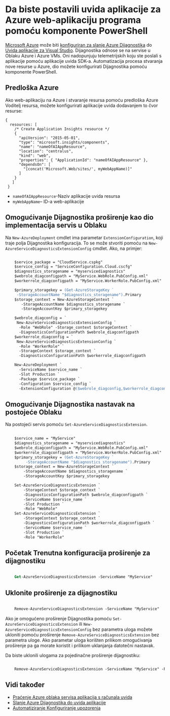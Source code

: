 <properties
    pageTitle="Postavljanje aplikacije uvida u programa Azure pomoću komponente PowerShell | Microsoft Azure"
    description="Automatiziranje konfiguriranje Azure Dijagnostika za kanal aplikacije uvid u."
    services="application-insights"
    documentationCenter=".net"
    authors="sbtron"
    manager="douge"/>

<tags
    ms.service="application-insights"
    ms.workload="tbd"
    ms.tgt_pltfrm="ibiza" 
    ms.devlang="na"
    ms.topic="get-started-article"
    ms.date="11/17/2015"
    ms.author="awills"/>

# <a name="using-powershell-to-set-up-application-insights-for-an-azure-web-app"></a>Da biste postavili uvida aplikacije za Azure web-aplikaciju programa pomoću komponente PowerShell

[Microsoft Azure](https://azure.com) može biti [konfiguriran za slanje Azure Dijagnostika](app-insights-azure-diagnostics.md) do [Uvida aplikacije za Visual Studio](app-insights-overview.md). Dijagnostika odnose se na servise u Oblaku Azure i Azure VMs. Oni nadopunjuju telemetrijskih koju ste poslali s aplikacije pomoću aplikacije uvida SDK-a. Automatizacija procesa stvaranja nove resurse u Azure, dio možete konfigurirati Dijagnostika pomoću komponente PowerShell.

## <a name="azure-template"></a>Predloška Azure

Ako web-aplikaciju na Azure i stvaranje resursa pomoću predloška Azure Voditelj resursa, možete konfigurirati aplikacije uvida dodavanjem to čvor resurse:

    {
      resources: [
        /* Create Application Insights resource */
        {
          "apiVersion": "2015-05-01",
          "type": "microsoft.insights/components",
          "name": "nameOfAIAppResource",
          "location": "centralus",
          "kind": "web",
          "properties": { "ApplicationId": "nameOfAIAppResource" },
          "dependsOn": [
            "[concat('Microsoft.Web/sites/', myWebAppName)]"
          ]
        }
       ]
     } 

* `nameOfAIAppResource`-Naziv aplikacije uvida resursa
* `myWebAppName`– ID-a web-aplikacije


## <a name="enable-diagnostics-extension-as-part-of-deploying-a-cloud-service"></a>Omogućivanje Dijagnostika proširenje kao dio implementacija servis u Oblaku

Na `New-AzureDeployment` cmdlet ima parametar `ExtensionConfiguration`, koji traje polja Dijagnostika konfiguracija. To se može stvoriti pomoću na `New-AzureServiceDiagnosticsExtensionConfig` cmdlet. Ako, na primjer:

```ps

    $service_package = "CloudService.cspkg"
    $service_config = "ServiceConfiguration.Cloud.cscfg"
    $diagnostics_storagename = "myservicediagnostics"
    $webrole_diagconfigpath = "MyService.WebRole.PubConfig.xml" 
    $workerrole_diagconfigpath = "MyService.WorkerRole.PubConfig.xml"

    $primary_storagekey = (Get-AzureStorageKey `
     -StorageAccountName "$diagnostics_storagename").Primary
    $storage_context = New-AzureStorageContext `
       -StorageAccountName $diagnostics_storagename `
       -StorageAccountKey $primary_storagekey

    $webrole_diagconfig = `
     New-AzureServiceDiagnosticsExtensionConfig `
      -Role "WebRole" -Storage_context $storageContext `
      -DiagnosticsConfigurationPath $webrole_diagconfigpath
    $workerrole_diagconfig = `
     New-AzureServiceDiagnosticsExtensionConfig `
      -Role "WorkerRole" `
      -StorageContext $storage_context `
      -DiagnosticsConfigurationPath $workerrole_diagconfigpath

    New-AzureDeployment `
      -ServiceName $service_name `
      -Slot Production `
      -Package $service_package `
      -Configuration $service_config `
      -ExtensionConfiguration @($webrole_diagconfig,$workerrole_diagconfig)

``` 

## <a name="enable-diagnostics-extension-on-an-existing-cloud-service"></a>Omogućivanje Dijagnostika nastavak na postojeće Oblaku

Na postojeći servis pomoću `Set-AzureServiceDiagnosticsExtension`.

```ps
 
    $service_name = "MyService"
    $diagnostics_storagename = "myservicediagnostics"
    $webrole_diagconfigpath = "MyService.WebRole.PubConfig.xml" 
    $workerrole_diagconfigpath = "MyService.WorkerRole.PubConfig.xml"
    $primary_storagekey = (Get-AzureStorageKey `
         -StorageAccountName "$diagnostics_storagename").Primary
    $storage_context = New-AzureStorageContext `
        -StorageAccountName $diagnostics_storagename `
        -StorageAccountKey $primary_storagekey

    Set-AzureServiceDiagnosticsExtension `
        -StorageContext $storage_context `
        -DiagnosticsConfigurationPath $webrole_diagconfigpath `
        -ServiceName $service_name `
        -Slot Production `
        -Role "WebRole" 
    Set-AzureServiceDiagnosticsExtension `
        -StorageContext $storage_context `
        -DiagnosticsConfigurationPath $workerrole_diagconfigpath `
        -ServiceName $service_name `
        -Slot Production `
        -Role "WorkerRole"
```

## <a name="get-current-diagnostics-extension-configuration"></a>Početak Trenutna konfiguracija proširenje za dijagnostiku

```ps

    Get-AzureServiceDiagnosticsExtension -ServiceName "MyService"
```


## <a name="remove-diagnostics-extension"></a>Uklonite proširenje za dijagnostiku

```ps

    Remove-AzureServiceDiagnosticsExtension -ServiceName "MyService"
```

Ako je omogućeno proširenje Dijagnostika pomoću `Set-AzureServiceDiagnosticsExtension` ili `New-AzureServiceDiagnosticsExtensionConfig` bez parametra uloga možete ukloniti pomoću proširenje `Remove-AzureServiceDiagnosticsExtension` bez parametra uloge. Ako parametar uloga korišten prilikom omogućivanja proširenje pa ga morate koristit i prilikom uklanjanja datotečni nastavak.

Da biste uklonili ulogama za pojedinačne proširenje dijagnostiku:

```ps

    Remove-AzureServiceDiagnosticsExtension -ServiceName "MyService" -Role "WebRole"
```


## <a name="see-also"></a>Vidi također

* [Praćenje Azure oblaka servisa aplikacija s računala uvida](app-insights-cloudservices.md)
* [Slanje Azure Dijagnostika do uvida aplikacije](app-insights-azure-diagnostics.md)
* [Automatiziranje Konfiguriranje upozorenja](app-insights-powershell-alerts.md)

